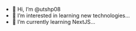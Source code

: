 - 👋 Hi, I’m @utshp08
- 👀 I’m interested in learning new technologies...
- 🌱 I’m currently learning NextJS...

<!---
utshp08/utshp08 is a ✨ special ✨ repository because its `README.md` (this file) appears on your GitHub profile.
You can click the Preview link to take a look at your changes.
--->
